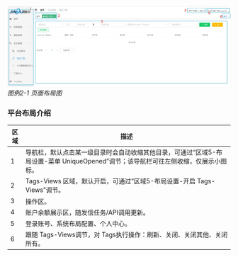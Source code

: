 
![image2-1](../images/JMC/img2-1.png)
*图例2-1 页面布局图*

### 平台布局介绍

| 区域 | 描述 |
|------|------|
| 1    | 导航栏，默认点击某一级目录时会自动收缩其他目录，可通过“区域5-布局设置-菜单 UniqueOpened”调节；该导航栏可往左侧收缩，仅展示小图标。 |
| 2    | Tags-Views 区域，默认开启，可通过“区域5-布局设置-开启 Tags-Views”调节。 |
| 3    | 操作区。 |
| 4    | 账户余额展示区，随发信任务/API调用更新。 |
| 5    | 登录账号、系统布局配置、个人中心。 |
| 6    | 跟随 Tags-Views调节，对 Tags执行操作：刷新、关闭、关闭其他、关闭所有。 |
